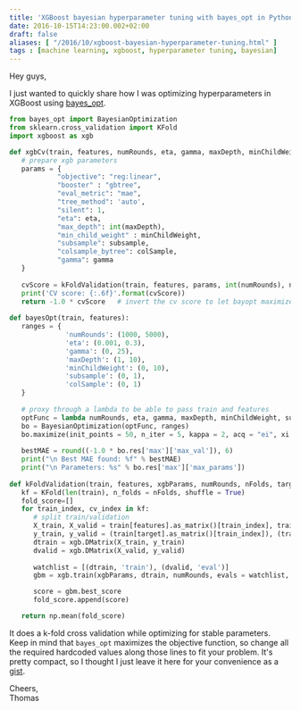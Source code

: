 ```yaml
---
title: 'XGBoost bayesian hyperparameter tuning with bayes_opt in Python'
date: 2016-10-15T14:23:00.002+02:00
draft: false
aliases: [ "/2016/10/xgboost-bayesian-hyperparameter-tuning.html" ]
tags : [machine learning, xgboost, hyperparameter tuning, bayesian]
---
```


Hey guys,  
  
I just wanted to quickly share how I was optimizing hyperparameters in XGBoost using [bayes\_opt](https://github.com/fmfn/BayesianOptimization).  

```python
from bayes_opt import BayesianOptimization
from sklearn.cross_validation import KFold
import xgboost as xgb

def xgbCv(train, features, numRounds, eta, gamma, maxDepth, minChildWeight, subsample, colSample):   
   # prepare xgb parameters 
   params = {
            "objective": "reg:linear",
            "booster" : "gbtree",
            "eval_metric": "mae",            
            "tree_method": 'auto',
            "silent": 1,
            "eta": eta, 
            "max_depth": int(maxDepth),
            "min_child_weight" : minChildWeight,
            "subsample": subsample, 
            "colsample_bytree": colSample,             
            "gamma": gamma
   }
   
   cvScore = kFoldValidation(train, features, params, int(numRounds), nFolds = 3)
   print('CV score: {:.6f}'.format(cvScore)) 
   return -1.0 * cvScore   # invert the cv score to let bayopt maximize
   
def bayesOpt(train, features):
   ranges = {            
              'numRounds': (1000, 5000),
              'eta': (0.001, 0.3),
              'gamma': (0, 25),
              'maxDepth': (1, 10),
              'minChildWeight': (0, 10),
              'subsample': (0, 1),
              'colSample': (0, 1)
   }
   
   # proxy through a lambda to be able to pass train and features
   optFunc = lambda numRounds, eta, gamma, maxDepth, minChildWeight, subsample, colSample: xgbCv(train, features, numRounds, eta, gamma, maxDepth, minChildWeight, subsample, colSample)
   bo = BayesianOptimization(optFunc, ranges)
   bo.maximize(init_points = 50, n_iter = 5, kappa = 2, acq = "ei", xi = 0.0)
   
   bestMAE = round((-1.0 * bo.res['max']['max_val']), 6)
   print("\n Best MAE found: %f" % bestMAE)
   print("\n Parameters: %s" % bo.res['max']['max_params'])
 
def kFoldValidation(train, features, xgbParams, numRounds, nFolds, target='loss'):  
   kf = KFold(len(train), n_folds = nFolds, shuffle = True)
   fold_score=[]
   for train_index, cv_index in kf:
      # split train/validation
      X_train, X_valid = train[features].as_matrix()[train_index], train[features].as_matrix()[cv_index]
      y_train, y_valid = (train[target].as_matrix()[train_index]), (train[target].as_matrix()[cv_index])
      dtrain = xgb.DMatrix(X_train, y_train) 
      dvalid = xgb.DMatrix(X_valid, y_valid)
         
      watchlist = [(dtrain, 'train'), (dvalid, 'eval')]
      gbm = xgb.train(xgbParams, dtrain, numRounds, evals = watchlist, early_stopping_rounds = 100)

      score = gbm.best_score
      fold_score.append(score)                

   return np.mean(fold_score)
```
  
It does a k-fold cross validation while optimizing for stable parameters.  
Keep in mind that `bayes_opt` maximizes the objective function, so change all the required hardcoded values along those lines to fit your problem. It's pretty compact, so I thought I just leave it here for your convenience as a [gist](https://gist.github.com/thomasjungblut/b58d70d260abf0eff1a8c447f3d07389#file-xgb_bayes_opt_cv-py).  
  
Cheers,  
Thomas